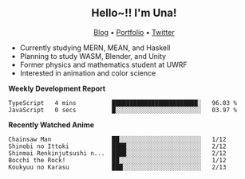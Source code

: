<h2 align="center">
  Hello~!! I'm Una!
</h2>

<p align="center">
  <a href="https://anarchy.website/">Blog</a> &bull;
  <a href="https://una-ada.github.io/">Portfolio</a> &bull;
  <a href="https://twitter.com/xn__z7x">Twitter</a>
</p>

- Currently studying MERN, MEAN, and Haskell
- Planning to study WASM, Blender, and Unity
- Former physics and mathematics student at UWRF
- Interested in animation and color science

**Weekly Development Report**

<!--START_SECTION:waka-->

```text
TypeScript   4 mins          ████████████████████████░   96.03 %
JavaScript   0 secs          █░░░░░░░░░░░░░░░░░░░░░░░░   03.97 %
```

<!--END_SECTION:waka-->

**Recently Watched Anime**

<!-- RECENT-ANIME:START -->

    Chainsaw Man                 ██░░░░░░░░░░░░░░░░░░░░░░░   1/12
    Shinobi no Ittoki            ████░░░░░░░░░░░░░░░░░░░░░   2/12
    Shinmai Renkinjutsushi n...  ████░░░░░░░░░░░░░░░░░░░░░   2/12
    Bocchi the Rock!             ██░░░░░░░░░░░░░░░░░░░░░░░   1/12
    Koukyuu no Karasu            ███░░░░░░░░░░░░░░░░░░░░░░   2/13
<!-- RECENT-ANIME:END -->
